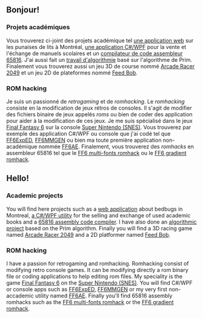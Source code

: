## Bonjour!

### Projets académiques

Vous trouverez ci-joint des projets académique tel [une application web](https://github.com/fred65816/bed-bugs-6502) sur les punaises de lits à Montréal, [une application C#/WPF](https://github.com/fred65816/ManuRecyclEco) pour la vente et l'échange de manuels scolaires et un [compilateur de code assembleur 65816](https://github.com/fred65816/interp-snes). J'ai aussi fait un [travail d'algorithmie](https://github.com/fred65816/reseau-prim-algorithme) basé sur l'algorithme de Prim. Finalement vous trouverez aussi un jeu 3D de course nommé [Arcade Racer 2049](https://github.com/fred65816/arcade-racer-2049) et un jeu 2D de plateformes nommé [Feed Bob](https://github.com/fred65816/feed-bob).

### ROM hacking

Je suis un passionné de *retrogaming* et de *romhacking*. Le *romhacking* consiste en la modification de jeux rétros de consoles. Il s'agit de modifier des fichiers binaire de jeux appelés *roms* ou bien de coder des application pour aider à la modification de ces jeux. Je me suis spécialisé dans le jeux [Final Fantasy 6](https://en.wikipedia.org/wiki/Final_Fantasy_VI) sur la console [Super Nintendo (SNES)](https://en.wikipedia.org/wiki/Super_Nintendo_Entertainment_System). Vous trouverez par exemple des application C#/WPF ou console que j'ai codé tel que [FF6ExpED](https://github.com/fred65816/FF6ExpED), [FF6MMGEN](https://github.com/fred65816/FF6MMGEN) ou bien ma toute première application non-académique nommée [FF6AE](https://github.com/fred65816/FF6AE). Finalement, vous trouverez des *romhacks* en assembleur 65816 tel que le [FF6 multi-fonts romhack](https://github.com/fred65816/ff6-multi-fonts-romhack) ou le [FF6 gradient romhack](https://github.com/fred65816/ff6-gradient-romhack).

## Hello!

### Academic projects

You will find here projects such as a [web application](https://github.com/fred65816/bed-bugs-6502) about bedbugs in Montreal, [a C#/WPF utility](https://github.com/fred65816/ManuRecyclEco) for the selling and exchange of used academic books and a [65816 assembly code compiler](https://github.com/fred65816/interp-snes). I have also done an [algorithmic project](https://github.com/fred65816/reseau-prim-algorithme) based on the Prim algorithm. Finally you will find a 3D racing game named [Arcade Racer 2049](https://github.com/fred65816/arcade-racer-2049) and a 2D platformer named [Feed Bob](https://github.com/fred65816/feed-bob).

### ROM hacking

I have a passion for retrogaming and romhacking. Romhacking consist of modifying retro console games. It can be modifying directly a rom binary file or coding applications to help editing rom files. My speciality is the game [Final Fantasy 6](https://en.wikipedia.org/wiki/Final_Fantasy_VI) on the [Super Nintendo (SNES)](https://en.wikipedia.org/wiki/Super_Nintendo_Entertainment_System). You will find C#/WPF or console apps such as [FF6ExpED](https://github.com/fred65816/FF6ExpED), [FF6MMGEN](https://github.com/fred65816/FF6MMGEN) or my very first non-accademic utility named [FF6AE](https://github.com/fred65816/FF6AE). Finally you'll find 65816 assembly romhacks such as the [FF6 multi-fonts romhack](https://github.com/fred65816/ff6-multi-fonts-romhack) or the [FF6 gradient romhack](https://github.com/fred65816/ff6-gradient-romhack).

<!---
fred65816/fred65816 is a ✨ special ✨ repository because its `README.md` (this file) appears on your GitHub profile.
You can click the Preview link to take a look at your changes.
--->
